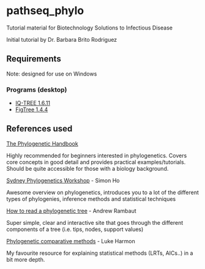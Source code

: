 # pathseq_phylo
Tutorial material for Biotechnology Solutions to Infectious Disease

Initial tutorial by Dr. Barbara Brito Rodriguez

## Requirements
Note: designed for use on Windows

### Programs (desktop)
- [IQ-TREE 1.6.11](https://github.com/Cibiv/IQ-TREE/releases/download/v1.6.11/iqtree-1.6.11-Windows.zip)
- [FigTree 1.4.4](https://github.com/rambaut/figtree/releases/download/v1.4.4/FigTree.v1.4.4.zip)

## References used
[The Phylogenetic Handbook](https://eva.udelar.edu.uy/pluginfile.php/204137/mod_folder/content/0/Phylogenetic_Handbook_Lemeyetal.pdf)

Highly recommended for beginners interested in phylogenetics. Covers core concepts in good detail and provides practical examples/tutorials. Should be quite accessible for those with a biology background.  

[Sydney Phylogenetics Workshop](https://github.com/simon-ho/SydneyPhyloWorkshop) - Simon Ho

Awesome overview on phylogenetics, introduces you to a lot of the different types of phylogenies, inference methods and statistical techniques

[How to read a phylogenetic tree](http://artic.network/how-to-read-a-tree.html) - Andrew Rambaut

Super simple, clear and interactive site that goes through the different components of a tree (i.e. tips, nodes, support values)

[Phylogenetic comparative methods](https://lukejharmon.github.io/pcm/chapters/) - Luke Harmon

My favourite resource for explaining statistical methods (LRTs, AICs..) in a bit more depth.
